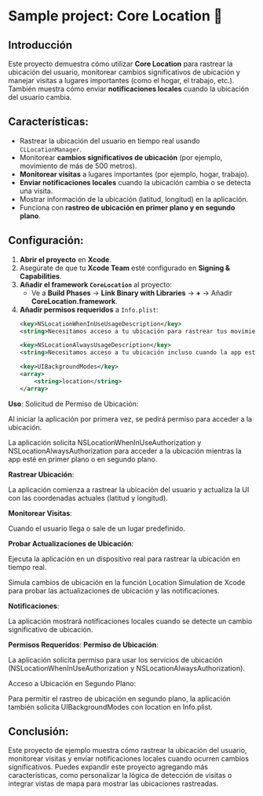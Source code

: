 # Sample project: Core Location 📍

## Introducción

Este proyecto demuestra cómo utilizar **Core Location** para rastrear la ubicación del usuario, monitorear cambios significativos de ubicación y manejar visitas a lugares importantes (como el hogar, el trabajo, etc.). También muestra cómo enviar **notificaciones locales** cuando la ubicación del usuario cambia.

## Características:
- Rastrear la ubicación del usuario en tiempo real usando `CLLocationManager`.
- Monitorear **cambios significativos de ubicación** (por ejemplo, movimiento de más de 500 metros).
- **Monitorear visitas** a lugares importantes (por ejemplo, hogar, trabajo).
- **Enviar notificaciones locales** cuando la ubicación cambia o se detecta una visita.
- Mostrar información de la ubicación (latitud, longitud) en la aplicación.
- Funciona con **rastreo de ubicación en primer plano y en segundo plano**.

## Configuración:
1. **Abrir el proyecto** en **Xcode**.
2. Asegúrate de que tu **Xcode Team** esté configurado en **Signing & Capabilities**.
3. **Añadir el framework `CoreLocation`** al proyecto:
   - Ve a **Build Phases** → **Link Binary with Libraries** → **+** → Añadir **CoreLocation.framework**.
4. **Añadir permisos requeridos** a `Info.plist`:
   ```xml
   <key>NSLocationWhenInUseUsageDescription</key>
   <string>Necesitamos acceso a tu ubicación para rastrear tus movimientos y proporcionar funciones basadas en la ubicación.</string>

   <key>NSLocationAlwaysUsageDescription</key>
   <string>Necesitamos acceso a tu ubicación incluso cuando la app esté en segundo plano para seguir rastreando tus movimientos.</string>

   <key>UIBackgroundModes</key>
   <array>
       <string>location</string>
   </array>
**Uso**:
Solicitud de Permiso de Ubicación:

Al iniciar la aplicación por primera vez, se pedirá permiso para acceder a la ubicación.

La aplicación solicita NSLocationWhenInUseAuthorization y NSLocationAlwaysAuthorization para acceder a la ubicación mientras la app esté en primer plano o en segundo plano.

**Rastrear Ubicación**:

La aplicación comienza a rastrear la ubicación del usuario y actualiza la UI con las coordenadas actuales (latitud y longitud).

**Monitorear Visitas**:

Cuando el usuario llega o sale de un lugar predefinido.

**Probar Actualizaciones de Ubicación**:

Ejecuta la aplicación en un dispositivo real para rastrear la ubicación en tiempo real.

Simula cambios de ubicación en la función Location Simulation de Xcode para probar las actualizaciones de ubicación y las notificaciones.

**Notificaciones**:

La aplicación mostrará notificaciones locales cuando se detecte un cambio significativo de ubicación.

**Permisos Requeridos**:
**Permiso de Ubicación**:

La aplicación solicita permiso para usar los servicios de ubicación (NSLocationWhenInUseAuthorization y NSLocationAlwaysAuthorization).

Acceso a Ubicación en Segundo Plano:

Para permitir el rastreo de ubicación en segundo plano, la aplicación también solicita UIBackgroundModes con location en Info.plist.

## Conclusión:
Este proyecto de ejemplo muestra cómo rastrear la ubicación del usuario, monitorear visitas y enviar notificaciones locales cuando ocurren cambios significativos. Puedes expandir este proyecto agregando más características, como personalizar la lógica de detección de visitas o integrar vistas de mapa para mostrar las ubicaciones rastreadas.
